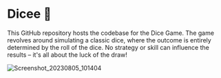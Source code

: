 # Dicee 🎲
 This GitHub repository hosts the codebase for the Dice Game. The game revolves around simulating a classic dice, where the outcome is entirely determined by the roll of the dice. No strategy or skill can influence the results – it's all about the luck of the draw!

![Screenshot_20230805_101404](https://github.com/sheelganvir/Dicee/assets/128175450/14926dea-f99b-48d9-b2ce-c47eab1acf45)
